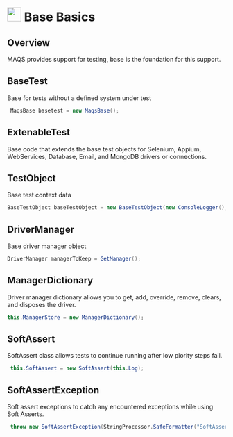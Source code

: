 # <img src="resources/maqslogo.ico" height="32" width="32"> Base Basics

## Overview
MAQS provides support for testing, base is the foundation for this support.  

## BaseTest
 Base for tests without a defined system under test
 ```csharp
  MaqsBase basetest = new MaqsBase();
 ```

## ExtenableTest
Base code that extends the base test objects for Selenium, Appium, WebServices, Database, Email, and MongoDB drivers or connections.

## TestObject
Base test context data
```csharp
BaseTestObject baseTestObject = new BaseTestObject(new ConsoleLogger(), string.Empty);
```

## DriverManager
Base driver manager object
```csharp
DriverManager managerToKeep = GetManager();
```

## ManagerDictionary
 Driver manager dictionary allows you to get, add, override, remove, clears, and disposes the driver. 
 ```csharp
 this.ManagerStore = new ManagerDictionary();
 ```

## SoftAssert
SoftAssert class allows tests to continue running after low piority steps fail.
```csharp
 this.SoftAssert = new SoftAssert(this.Log);
```

## SoftAssertException
Soft assert exceptions to catch any encountered exceptions while using Soft Asserts.
```csharp
 throw new SoftAssertException(StringProcessor.SafeFormatter("SoftAssert.IsFalse failed for: {0}", softAssertName));
```